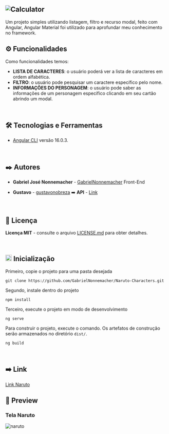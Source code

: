![Calculator](https://github.com/GabrielNonnemacher/Naruto-Characters/assets/87139289/8e8dbae4-ba77-4ca1-9ec3-ca5008412e05)
-----------------

Um projeto simples utilizando listagem, filtro e recurso modal, feito com Angular, Angular Material foi utilizado para aprofundar meu conhecimento no framework.

## ⚙️ Funcionalidades

Como funcionalidades temos:

  * **LISTA DE CARACTERES**: o usuário poderá ver a lista de caracteres em ordem alfabética.
  * **FILTRO**: o usuário pode pesquisar um caractere específico pelo nome.
  * **INFORMAÇÕES DO PERSONAGEM**: o usuário pode saber as informações de um personagem específico clicando em seu cartão abrindo um modal.

<br/>

## 🛠️ Tecnologias e Ferramentas

* [Angular CLI](https://github.com/angular/angular-cli) versão 16.0.3.
  
<br/>

## ✒️ Autores

* **Gabriel José Nonnemacher** - [GabrielNonnemacher](https://github.com/GabrielNonnemacher) Front-End

* **Gustavo** - [gustavonobreza](https://github.com/gustavonobreza) ➡️ **API** - [Link](https://github.com/gustavonobreza/naruto-api)
<br/>

## 📄 Licença

**Licença MIT** - consulte o arquivo [LICENSE.md](https://github.com/GabrielNonnemacher/Naruto-Characters/blob/master/LICENSE) para obter detalhes.

<br/>

## <img height="20px" src="https://cdn-icons-png.flaticon.com/512/352/352163.png"> Inicialização

Primeiro, copie o projeto para uma pasta desejada
```
git clone https://github.com/GabrielNonnemacher/Naruto-Characters.git
```

Segundo, instale dentro do projeto
```
npm install
```

Terceiro, execute o projeto em modo de desenvolvimento
```
ng serve
```
Para construir o projeto, execute o comando. Os artefatos de construção serão armazenados no diretório `dist/`.
```
ng build
```
<br/>

## ➡️ Link
<a href="" target="_blank" rel="noopener noreferrer">Link Naruto<a/>
<br/>

## 👀 Preview
### Tela Naruto
![naruto](https://github.com/GabrielNonnemacher/Naruto-Characters/assets/87139289/e712b160-8db5-42f3-9b62-5274dcdb3112)

